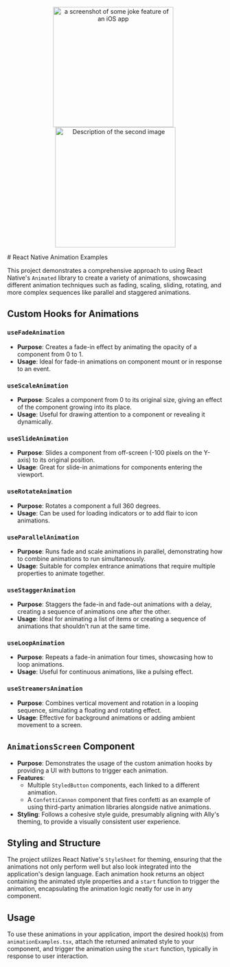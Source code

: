 <p align="center">
  <img src="JokesPic" alt="a screenshot of some joke feature of an iOS app" width="280" style="margin-right: 10px;"/>
  <img src="URL_TO_SECOND_IMAGE" alt="Description of the second image" width="280" />
</p>
# React Native Animation Examples

This project demonstrates a comprehensive approach to using React Native's `Animated` library to create a variety of animations, showcasing different animation techniques such as fading, scaling, sliding, rotating, and more complex sequences like parallel and staggered animations.

## Custom Hooks for Animations

### `useFadeAnimation`

- **Purpose**: Creates a fade-in effect by animating the opacity of a component from 0 to 1.
- **Usage**: Ideal for fade-in animations on component mount or in response to an event.

### `useScaleAnimation`

- **Purpose**: Scales a component from 0 to its original size, giving an effect of the component growing into its place.
- **Usage**: Useful for drawing attention to a component or revealing it dynamically.

### `useSlideAnimation`

- **Purpose**: Slides a component from off-screen (-100 pixels on the Y-axis) to its original position.
- **Usage**: Great for slide-in animations for components entering the viewport.

### `useRotateAnimation`

- **Purpose**: Rotates a component a full 360 degrees.
- **Usage**: Can be used for loading indicators or to add flair to icon animations.

### `useParallelAnimation`

- **Purpose**: Runs fade and scale animations in parallel, demonstrating how to combine animations to run simultaneously.
- **Usage**: Suitable for complex entrance animations that require multiple properties to animate together.

### `useStaggerAnimation`

- **Purpose**: Staggers the fade-in and fade-out animations with a delay, creating a sequence of animations one after the other.
- **Usage**: Ideal for animating a list of items or creating a sequence of animations that shouldn't run at the same time.

### `useLoopAnimation`

- **Purpose**: Repeats a fade-in animation four times, showcasing how to loop animations.
- **Usage**: Useful for continuous animations, like a pulsing effect.

### `useStreamersAnimation`

- **Purpose**: Combines vertical movement and rotation in a looping sequence, simulating a floating and rotating effect.
- **Usage**: Effective for background animations or adding ambient movement to a screen.

## `AnimationsScreen` Component

- **Purpose**: Demonstrates the usage of the custom animation hooks by providing a UI with buttons to trigger each animation.
- **Features**: 
  - Multiple `StyledButton` components, each linked to a different animation.
  - A `ConfettiCannon` component that fires confetti as an example of using third-party animation libraries alongside native animations.
- **Styling**: Follows a cohesive style guide, presumably aligning with Ally's theming, to provide a visually consistent user experience.

## Styling and Structure

The project utilizes React Native's `StyleSheet` for theming, ensuring that the animations not only perform well but also look integrated into the application's design language. Each animation hook returns an object containing the animated style properties and a `start` function to trigger the animation, encapsulating the animation logic neatly for use in any component.

## Usage

To use these animations in your application, import the desired hook(s) from `animationExamples.tsx`, attach the returned animated style to your component, and trigger the animation using the `start` function, typically in response to user interaction.
